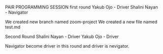 PAIR PROGRAMMING SESSION
first round
Yakub Ojo - Driver
Shalini Nayan - Navigator

We created new branch named zoom-project
We created a new file named test.md

Second Round 
Shalini Nayan - Driver
Yakub Ojo - Driver

Navigator become driver in this round and driver is nevigator.
